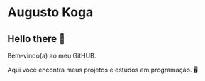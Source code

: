 # Augusto Koga

## Hello there 🖖

Bem-vindo(a) ao meu GitHUB.

Aqui você encontra meus projetos e estudos em programação. 🖥️
